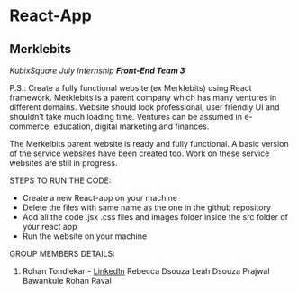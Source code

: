 # React-App #
## Merklebits ##

_KubixSquare July Internship_
***Front-End Team 3***

P.S.: Create a fully functional website (ex Merklebits) using React framework. Merklebits is a parent company which has many ventures in different domains. Website should look professional, user friendly UI and shouldn’t take much loading time. Ventures can be assumed in e-commerce, education, digital marketing and finances.

The Merkelbits parent website is ready and fully functional. A basic version of the service websites have been created too. Work on these service websites are still in progress. 

STEPS TO RUN THE CODE:
* Create a new React-app on your machine
* Delete the files with same name as the one in the github repository
* Add all the code .jsx .css  files and images folder inside the src folder of your react app
* Run the website on your machine

GROUP MEMBERS DETAILS:
1. Rohan Tondlekar - [LinkedIn](https://www.linkedin.com/in/rohan-tondlekar-b503ba1b6) 
Rebecca Dsouza
Leah Dsouza
Prajwal Bawankule
Rohan Raval
